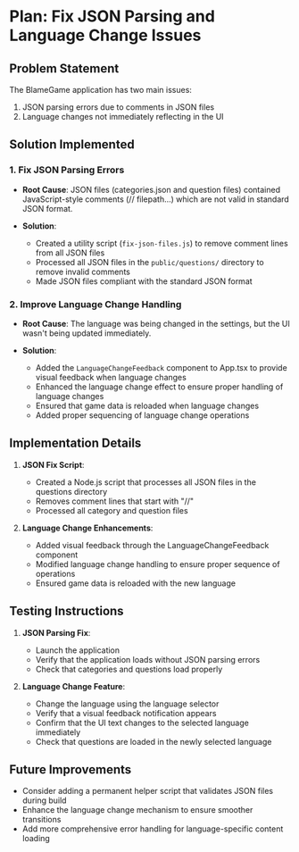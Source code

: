 # Plan: Fix JSON Parsing and Language Change Issues

## Problem Statement

The BlameGame application has two main issues:
1. JSON parsing errors due to comments in JSON files
2. Language changes not immediately reflecting in the UI

## Solution Implemented

### 1. Fix JSON Parsing Errors

- **Root Cause**: JSON files (categories.json and question files) contained JavaScript-style comments (// filepath...) which are not valid in standard JSON format.

- **Solution**:
  - Created a utility script (`fix-json-files.js`) to remove comment lines from all JSON files
  - Processed all JSON files in the `public/questions/` directory to remove invalid comments
  - Made JSON files compliant with the standard JSON format

### 2. Improve Language Change Handling

- **Root Cause**: The language was being changed in the settings, but the UI wasn't being updated immediately.

- **Solution**:
  - Added the `LanguageChangeFeedback` component to App.tsx to provide visual feedback when language changes
  - Enhanced the language change effect to ensure proper handling of language changes
  - Ensured that game data is reloaded when language changes
  - Added proper sequencing of language change operations

## Implementation Details

1. **JSON Fix Script**:
   - Created a Node.js script that processes all JSON files in the questions directory
   - Removes comment lines that start with "//"
   - Processed all category and question files

2. **Language Change Enhancements**:
   - Added visual feedback through the LanguageChangeFeedback component
   - Modified language change handling to ensure proper sequence of operations
   - Ensured game data is reloaded with the new language

## Testing Instructions

1. **JSON Parsing Fix**:
   - Launch the application
   - Verify that the application loads without JSON parsing errors
   - Check that categories and questions load properly

2. **Language Change Feature**:
   - Change the language using the language selector
   - Verify that a visual feedback notification appears
   - Confirm that the UI text changes to the selected language immediately
   - Check that questions are loaded in the newly selected language

## Future Improvements

- Consider adding a permanent helper script that validates JSON files during build
- Enhance the language change mechanism to ensure smoother transitions
- Add more comprehensive error handling for language-specific content loading
